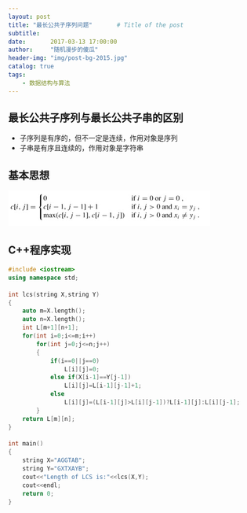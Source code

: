 ```yaml
---
layout: post
title: "最长公共子序列问题"       # Title of the post
subtitle:
date:       2017-03-13 17:00:00
author:     "随机漫步的傻瓜"
header-img: "img/post-bg-2015.jpg"
catalog: true
tags:
    - 数据结构与算法
---
```

## 最长公共子序列与最长公共子串的区别

- 子序列是有序的，但不一定是连续，作用对象是序列
- 子串是有序且连续的，作用对象是字符串

## 基本思想
![最长公共子序列](/img/最长公共子序列.png)

## C++程序实现
```c++
#include <iostream>
using namespace std;

int lcs(string X,string Y)
{
    auto m=X.length();
    auto n=X.length();
    int L[m+1][n+1];
    for(int i=0;i<=m;i++)
        for(int j=0;j<=n;j++)
        {
            if(i==0||j==0)
                L[i][j]=0;
            else if(X[i-1]==Y[j-1])
                L[i][j]=L[i-1][j-1]+1;
            else
                L[i][j]=(L[i-1][j]>L[i][j-1])?L[i-1][j]:L[i][j-1];
        }
    return L[m][n];
}

int main()
{
    string X="AGGTAB";
    string Y="GXTXAYB";
    cout<<"Length of LCS is:"<<lcs(X,Y);
    cout<<endl;
    return 0;
}
```
